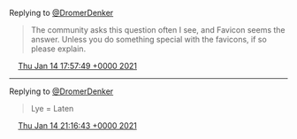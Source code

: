 Replying to [@DromerDenker](https://twitter.com/DromerDenker/status/1349776078387089408)

> The community asks this question often I see, and Favicon seems the answer\. Unless you do something special with the favicons, if so please explain\.

<img src="../../media/tweet.ico" width="12" /> [Thu Jan 14 17:57:49 +0000 2021](https://twitter.com/DromerDenker/status/1349777755605491712)

----

Replying to [@DromerDenker](https://twitter.com/DromerDenker/status/1349827676605968391)

> Lye \= Laten

<img src="../../media/tweet.ico" width="12" /> [Thu Jan 14 21:16:43 +0000 2021](https://twitter.com/DromerDenker/status/1349827812253962241)